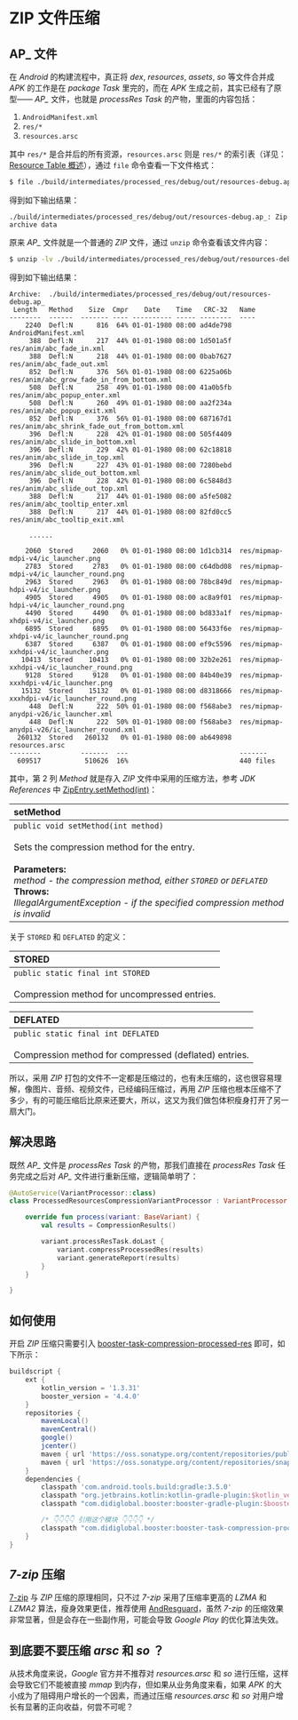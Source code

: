# ZIP 文件压缩

## AP_ 文件

在 *Android* 的构建流程中，真正将 *dex*, *resources*, *assets*, *so* 等文件合并成 *APK* 的工作是在 *package Task* 里完的，而在 *APK* 生成之前，其实已经有了原型—— *AP_* 文件，也就是 *processRes Task* 的产物，里面的内容包括：

1. `AndroidManifest.xml`
1. `res/*`
1. `resources.arsc`

其中 `res/*` 是合并后的所有资源，`resources.arsc` 则是 `res/*` 的索引表（详见：[Resource Table 概述](../agp/resource-table.html)），通过 `file` 命令查看一下文件格式：

```bash
$ file ./build/intermediates/processed_res/debug/out/resources-debug.ap_
```
得到如下输出结果：
```
./build/intermediates/processed_res/debug/out/resources-debug.ap_: Zip archive data
```

原来 *AP_* 文件就是一个普通的 *ZIP* 文件，通过 `unzip` 命令查看该文件内容：

```bash
$ unzip -lv ./build/intermediates/processed_res/debug/out/resources-debug.ap_
```
得到如下输出结果：
```
Archive:  ./build/intermediates/processed_res/debug/out/resources-debug.ap_
 Length   Method    Size  Cmpr    Date    Time   CRC-32   Name
--------  ------  ------- ---- ---------- ----- --------  ----
    2240  Defl:N      816  64% 01-01-1980 08:00 ad4de798  AndroidManifest.xml
     388  Defl:N      217  44% 01-01-1980 08:00 1d501a5f  res/anim/abc_fade_in.xml
     388  Defl:N      218  44% 01-01-1980 08:00 0bab7627  res/anim/abc_fade_out.xml
     852  Defl:N      376  56% 01-01-1980 08:00 6225a06b  res/anim/abc_grow_fade_in_from_bottom.xml
     508  Defl:N      258  49% 01-01-1980 08:00 41a0b5fb  res/anim/abc_popup_enter.xml
     508  Defl:N      260  49% 01-01-1980 08:00 aa2f234a  res/anim/abc_popup_exit.xml
     852  Defl:N      376  56% 01-01-1980 08:00 687167d1  res/anim/abc_shrink_fade_out_from_bottom.xml
     396  Defl:N      228  42% 01-01-1980 08:00 505f4409  res/anim/abc_slide_in_bottom.xml
     396  Defl:N      229  42% 01-01-1980 08:00 62c18818  res/anim/abc_slide_in_top.xml
     396  Defl:N      227  43% 01-01-1980 08:00 7280bebd  res/anim/abc_slide_out_bottom.xml
     396  Defl:N      228  42% 01-01-1980 08:00 6c5848d3  res/anim/abc_slide_out_top.xml
     388  Defl:N      217  44% 01-01-1980 08:00 a5fe5082  res/anim/abc_tooltip_enter.xml
     388  Defl:N      217  44% 01-01-1980 08:00 82fd0cc5  res/anim/abc_tooltip_exit.xml

     ......

    2060  Stored     2060   0% 01-01-1980 08:00 1d1cb314  res/mipmap-mdpi-v4/ic_launcher.png
    2783  Stored     2783   0% 01-01-1980 08:00 c64dbd08  res/mipmap-mdpi-v4/ic_launcher_round.png
    2963  Stored     2963   0% 01-01-1980 08:00 78bc849d  res/mipmap-hdpi-v4/ic_launcher.png
    4905  Stored     4905   0% 01-01-1980 08:00 ac8a9f01  res/mipmap-hdpi-v4/ic_launcher_round.png
    4490  Stored     4490   0% 01-01-1980 08:00 bd833a1f  res/mipmap-xhdpi-v4/ic_launcher.png
    6895  Stored     6895   0% 01-01-1980 08:00 56433f6e  res/mipmap-xhdpi-v4/ic_launcher_round.png
    6387  Stored     6387   0% 01-01-1980 08:00 ef9c5596  res/mipmap-xxhdpi-v4/ic_launcher.png
   10413  Stored    10413   0% 01-01-1980 08:00 32b2e261  res/mipmap-xxhdpi-v4/ic_launcher_round.png
    9128  Stored     9128   0% 01-01-1980 08:00 84b40e39  res/mipmap-xxxhdpi-v4/ic_launcher.png
   15132  Stored    15132   0% 01-01-1980 08:00 d8318666  res/mipmap-xxxhdpi-v4/ic_launcher_round.png
     448  Defl:N      222  50% 01-01-1980 08:00 f568abe3  res/mipmap-anydpi-v26/ic_launcher.xml
     448  Defl:N      222  50% 01-01-1980 08:00 f568abe3  res/mipmap-anydpi-v26/ic_launcher_round.xml
  260132  Stored   260132   0% 01-01-1980 08:00 ab649898  resources.arsc
--------          -------  ---                            -------
  609517           510626  16%                            440 files
```

其中，第 2 列 *Method* 就是存入 *ZIP* 文件中采用的压缩方法，参考 *JDK References* 中 [ZipEntry.setMethod(int)](https://docs.oracle.com/javase/8/docs/api/java/util/zip/ZipEntry.html#setMethod-int-)：

| setMethod |
|:----------|
| `public void setMethod(int method)`<br><br>Sets the compression method for the entry.<br><br>**Parameters:** <br>*method - the compression method, either `STORED` or `DEFLATED`*<br> **Throws:**<br> *IllegalArgumentException - if the specified compression method is invalid*<br> |

关于 `STORED` 和 `DEFLATED` 的定义：

| STORED                                                                               |
|:-------------------------------------------------------------------------------------|
| `public static final int STORED` <br><br>Compression method for uncompressed entries.|

| DEFLATED                                                                                        |
|:------------------------------------------------------------------------------------------------|
| `public static final int DEFLATED` <br><br>Compression method for compressed (deflated) entries.|

所以，采用 *ZIP* 打包的文件不一定都是压缩过的，也有未压缩的，这也很容易理解，像图片、音频、视频文件，已经编码压缩过，再用 *ZIP* 压缩也根本压缩不了多少，有的可能压缩后比原来还要大，所以，这又为我们做包体积瘦身打开了另一扇大门。

## 解决思路

既然 *AP_* 文件是 *processRes Task* 的产物，那我们直接在 *processRes Task* 任务完成之后对 *AP_* 文件进行重新压缩，逻辑简单明了：

```kotlin
@AutoService(VariantProcessor::class)
class ProcessedResourcesCompressionVariantProcessor : VariantProcessor {

    override fun process(variant: BaseVariant) {
        val results = CompressionResults()

        variant.processResTask.doLast {
            variant.compressProcessedRes(results)
            variant.generateReport(results)
        }
    }

}
```

## 如何使用

开启 *ZIP* 压缩只需要引入 [booster-task-compression-processed-res](https://github.com/didi/booster/blob/master/booster-task-compression-processed-res) 即可，如下所示：


```groovy
buildscript {
    ext {
        kotlin_version = '1.3.31'
        booster_version = '4.4.0'
    }
    repositories {
        mavenLocal()
        mavenCentral()
        google()
        jcenter()
        maven { url 'https://oss.sonatype.org/content/repositories/public/' }
        maven { url 'https://oss.sonatype.org/content/repositories/snapshots/' }
    }
    dependencies {
        classpath 'com.android.tools.build:gradle:3.5.0'
        classpath "org.jetbrains.kotlin:kotlin-gradle-plugin:$kotlin_version"
        classpath "com.didiglobal.booster:booster-gradle-plugin:$booster_version"

        /* 👇👇👇👇 引用这个模块 👇👇👇👇 */
        classpath "com.didiglobal.booster:booster-task-compression-processed-res:$booster_version"
    }
}
```

## *7-zip* 压缩

[7-zip](https://www.7-zip.org/) 与 *ZIP* 压缩的原理相同，只不过 *7-zip* 采用了压缩率更高的 *LZMA* 和 *LZMA2* 算法，瘦身效果更佳，推荐使用 [AndResguard](https://github.com/shwenzhang/AndResGuard)，虽然 *7-zip* 的压缩效果非常显著，但是会存在一些副作用，可能会导致 *Google Play* 的优化算法失效。

## 到底要不要压缩 *arsc* 和 *so* ？

从技术角度来说，*Google* 官方并不推荐对 *resources.arsc* 和 *so* 进行压缩，这样会导致它们不能被直接 *mmap* 到内存，但如果从业务角度来看，如果 *APK* 的大小成为了阻碍用户增长的一个因素，而通过压缩 *resources.arsc* 和 *so* 对用户增长有显著的正向收益，何尝不可呢？

